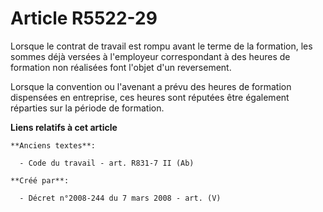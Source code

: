 # Article R5522-29

Lorsque le contrat de travail est rompu avant le terme de la formation, les sommes déjà versées à l'employeur correspondant à
des heures de formation non réalisées font l'objet d'un reversement.

Lorsque la convention ou l'avenant a prévu des heures de formation dispensées en entreprise, ces heures sont réputées être
également réparties sur la période de formation.

**Liens relatifs à cet article**

	**Anciens textes**:

	  - Code du travail - art. R831-7 II (Ab)

	**Créé par**:

	  - Décret n°2008-244 du 7 mars 2008 - art. (V)
